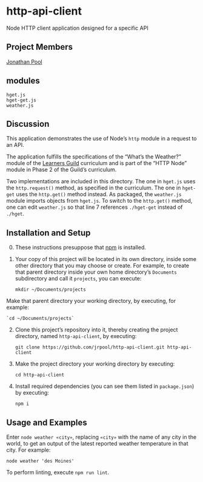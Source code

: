 # http-api-client
Node HTTP client application designed for a specific API

## Project Members

[Jonathan Pool](https://github.com/jrpool)

## modules

```
hget.js
hget-get.js
weather.js
```

## Discussion

This application demonstrates the use of Node’s `http` module in a request to an API.

The application fulfills the specifications of the “What’s the Weather?” module of the [Learners Guild][lg] curriculum and is part of the “HTTP Node” module in Phase 2 of the Guild’s curriculum.

Two implementations are included in this directory. The one in `hget.js` uses the `http.request()` method, as specified in the curriculum. The one in `hget-get` uses the `http.get()` method instead. As packaged, the `weather.js` module imports objects from `hget.js`. To switch to the `http.get()` method, one can edit `weather.js` so that line 7 references `./hget-get` instead of `./hget`.

## Installation and Setup

0. These instructions presuppose that [npm][npm] is installed.

1. Your copy of this project will be located in its own directory, inside some other directory that you may choose or create. For example, to create that parent directory inside your own home directory’s `Documents` subdirectory and call it `projects`, you can execute:

    `mkdir ~/Documents/projects`

Make that parent directory your working directory, by executing, for example:

    `cd ~/Documents/projects`

2. Clone this project’s repository into it, thereby creating the project directory, named `http-api-client`, by executing:

    `git clone https://github.com/jrpool/http-api-client.git http-api-client`

2. Make the project directory your working directory by executing:

    `cd http-api-client`

3. Install required dependencies (you can see them listed in `package.json`) by executing:

    `npm i`

## Usage and Examples

Enter `node weather «city»`, replacing `«city»` with the name of any city in the world, to get an output of the latest reported weather temperature in that city. For example:

`node weather 'des Moines'`

To perform linting, execute `npm run lint`.

[lg]: https://www.learnersguild.org
[npm]: https://www.npmjs.com/
